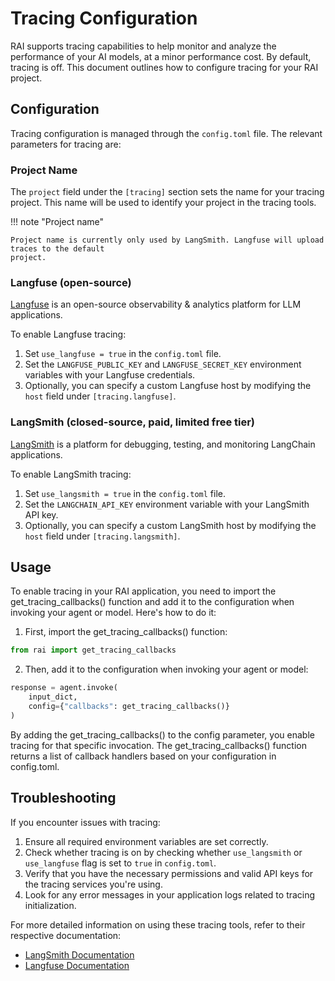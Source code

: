 # Tracing Configuration

RAI supports tracing capabilities to help monitor and analyze the performance of your AI models, at
a minor performance cost. By default, tracing is off. This document outlines how to configure
tracing for your RAI project.

## Configuration

Tracing configuration is managed through the `config.toml` file. The relevant parameters for tracing
are:

### Project Name

The `project` field under the `[tracing]` section sets the name for your tracing project. This name
will be used to identify your project in the tracing tools.

!!! note "Project name"

    Project name is currently only used by LangSmith. Langfuse will upload traces to the default
    project.

### Langfuse (open-source)

[Langfuse](https://langfuse.com/) is an open-source observability & analytics platform for LLM
applications.

To enable Langfuse tracing:

1. Set `use_langfuse = true` in the `config.toml` file.
2. Set the `LANGFUSE_PUBLIC_KEY` and `LANGFUSE_SECRET_KEY` environment variables with your Langfuse
   credentials.
3. Optionally, you can specify a custom Langfuse host by modifying the `host` field under
   `[tracing.langfuse]`.

### LangSmith (closed-source, paid, limited free tier)

[LangSmith](https://www.langchain.com/langsmith) is a platform for debugging, testing, and
monitoring LangChain applications.

To enable LangSmith tracing:

1. Set `use_langsmith = true` in the `config.toml` file.
2. Set the `LANGCHAIN_API_KEY` environment variable with your LangSmith API key.
3. Optionally, you can specify a custom LangSmith host by modifying the `host` field under
   `[tracing.langsmith]`.

## Usage

To enable tracing in your RAI application, you need to import the get_tracing_callbacks() function
and add it to the configuration when invoking your agent or model. Here's how to do it:

1. First, import the get_tracing_callbacks() function:

```python
from rai import get_tracing_callbacks
```

2. Then, add it to the configuration when invoking your agent or model:

```python
response = agent.invoke(
    input_dict,
    config={"callbacks": get_tracing_callbacks()}
)
```

By adding the get_tracing_callbacks() to the config parameter, you enable tracing for that specific
invocation. The get_tracing_callbacks() function returns a list of callback handlers based on your
configuration in config.toml.

## Troubleshooting

If you encounter issues with tracing:

1. Ensure all required environment variables are set correctly.
2. Check whether tracing is on by checking whether `use_langsmith` or `use_langfuse` flag is set to
   `true` in `config.toml`.
3. Verify that you have the necessary permissions and valid API keys for the tracing services you're
   using.
4. Look for any error messages in your application logs related to tracing initialization.

For more detailed information on using these tracing tools, refer to their respective documentation:

-   [LangSmith Documentation](https://docs.langchain.com/docs/langsmith)
-   [Langfuse Documentation](https://langfuse.com/docs)
